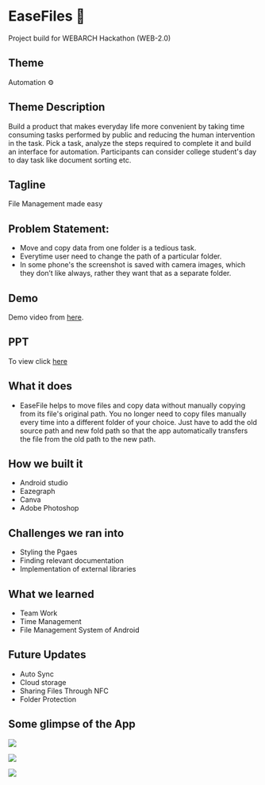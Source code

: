 # EaseFiles :file_folder:
Project build for WEBARCH Hackathon (WEB-2.0)

## Theme
Automation :gear:

## Theme Description
Build a product that makes everyday life more convenient by taking time 
consuming tasks performed by public and reducing the human intervention in 
the task.
Pick a task, analyze the steps required to complete it and build an interface for 
automation.
Participants can consider college student's day to day task like document sorting
etc.

## Tagline
File Management made easy

## Problem Statement:
- Move and copy data from one folder is a tedious task. 
- Everytime user need to change the path of a particular folder.
- In some phone's the screenshot is saved with camera images, which they don’t like always, rather they want that as a separate folder. 

## Demo
Demo video from [here](https://youtu.be/NXUUK842HCI).

## PPT
To view click [here](https://www.canva.com/design/DAEjCcNqMow/W6KEV9Oh-tbhdCgZPqDo7g/view?utm_content=DAEjCcNqMow&utm_campaign=designshare&utm_medium=link&utm_source=sharebutton)

## What it does 
- EaseFile helps to move files and copy data without manually copying from its file's original path. You no longer need to copy files manually every time into a different folder of your choice. Just have to add the old source path and new fold path so that the app automatically transfers the file from the old path to the new path.


## How we built it
- Android studio
- Eazegraph
- Canva
- Adobe Photoshop 

## Challenges we ran into
- Styling the Pgaes
- Finding relevant documentation 
- Implementation of external libraries 

## What we learned
- Team Work 
- Time Management 
- File Management System of Android

## Future Updates
- Auto Sync
- Cloud storage
- Sharing Files Through NFC
- Folder Protection 

## Some glimpse of the App

![](gitImg/EaseFiles2.png)
<br>

![](gitImg/EaseFiles3.png)
<br>

![](gitImg/EaseFiles1.png)
